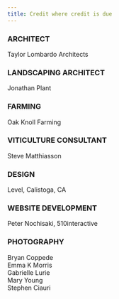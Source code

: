 ```yaml
---
title: Credit where credit is due
---
```

### ARCHITECT

Taylor Lombardo Architects

### LANDSCAPING ARCHITECT

Jonathan Plant

### FARMING

Oak Knoll Farming

### VITICULTURE CONSULTANT

Steve Matthiasson

### DESIGN

Level, Calistoga, CA

### WEBSITE DEVELOPMENT

Peter Nochisaki, 510interactive

### PHOTOGRAPHY

Bryan Coppede\
Emma K Morris\
Gabrielle Lurie\
Mary Young\
Stephen Ciauri